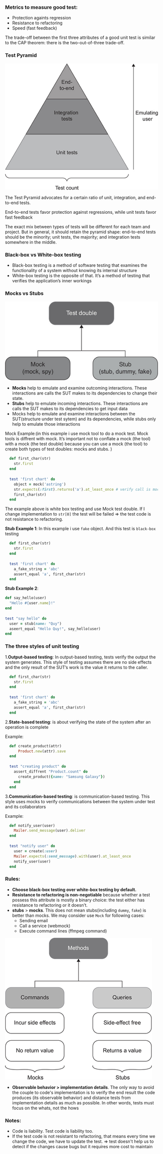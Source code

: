 ### Metrics to measure good test:

- Protection againts regression
- Resistance to refactoring
- Speed (fast feedback)

The trade-off between the first three attributes of a good unit test is similar to the CAP theorem: there is the two-out-of-three trade-off.

### Test Pyramid

![Test Pyramid](./test-pyramid.jpeg)

The Test Pyramid advocates for a certain ratio of unit, integration, and end-to-end tests.

End-to-end tests favor protection against regressions, while unit tests favor fast feedback

The exact mix between types of tests will be different for each team and project. But in general, it should retain the pyramid shape: end-to-end tests should be the minority; unit tests, the majority; and integration tests somewhere in the middle.


### Black-box vs White-box testing

- Black-box testing is a method of software testing that examines the functionality of a system without knowing its internal structure
- White-box testing is the opposite of that. It’s a method of testing that verifies the application’s inner workings

### Mocks vs Stubs

![Test Double](./test-double.jpeg)

- **Mocks** help to emulate and examine outcoming interactions. These interactions are calls the SUT makes to its dependencies to change their state.
- **Stubs** help to emulate incoming interactions. These interactions are calls the SUT makes to its dependencies to get input data
- Mocks help to emulate and examine interactions between the SUT(structure under test sytem) and its dependencies, while stubs only help to emulate those interactions

Mock Example:(in this example i use mock tool to do a mock test. Mock tools is diffrent with mock. It’s important not to conflate a mock (the tool) with a mock (the test double) because you can use a mock (the tool) to create both types of test doubles: mocks and stubs. )

```ruby
  def first_char(str)
    str.first
  end

  test 'first chart' do
    object = mock('astring')
    str.expects(:first).returns('a').at_least_once # verify call is mock test double
    first_char(str)
  end
```

The example above is white box testing and use Mock test double. If I change implementation to `str[0]` the test will be failed => the test code is not resistance to refactoring.


**Stub Example 1**: In this example i use `fake` object. And this test is `black-box` testing

```ruby
  def first_char(str)
    str.first
  end

  test 'first chart' do
    a_fake_string = 'abc'
    assert_equal 'a', first_char(str)
  end
```

**Stub Example 2**:

```ruby
def say_hello(user)
  "Hello #{user.name}!"
end

test "say hello" do
  user = stub(name: "Quy")
  aseert_equal "Hello Quy!", say_hello(user)
end
```

### The three styles of unit testing

1.**Output-based testing**: In output-based testing, tests verify the output the system generates. This style of testing assumes there are no side effects and the only result of the SUT’s work is the value it returns to the caller.

```ruby
  def first_char(str)
    str.first
  end

  test 'first chart' do
    a_fake_string = 'abc'
    assert_equal 'a', first_char(str)
  end
```

2.**State-based testing**: is about verifying the state of the system after an operation is complete

Example:

```ruby
  def create_product(attr)
      Product.new(attr).save
  end

  test "creating product" do
    assert_diffrent "Product.count" do
      create_product({name: "Samsung Galaxy"})
    end
  end
```

3.**Communication-based testing**: is communication-based testing. This style uses mocks to verify communications between the system under test and its collaborators

Example:

```ruby
  def notify_user(user)
    Mailer.send_message(user).deliver
  end

  test "notify user" do
    user = create(:user)
    Mailer.expects(:send_message).with(user).at_least_once
    notify_user(user)
  end
```

### Rules:

- **Choose black-box testing over white-box testing by default.**
- **Resistance to refactoring is non-negotiable** because whether a test possess this attribute is mostly a binary choice: the test either has resistance to refactoring or it doesn’t.
- **stubs** > **mocks**. This does not mean stubs(including `dummy`, `fake`) is better than mocks. We may consider use `Mock` for following cases:
  - Sending email
  - Call a service (webmock)
  - Execute command lines (ffmpeg command)

![stub vs mock](./stub_vs_mock.jpeg)

- **Observable behavior > implementation details**. The only way to avoid the couple to code's implementation is to verify the end result the code produces (its observable behavior) and distance tests from implementation details as much as possible. In other words, tests must focus on the whats, not the hows


### Notes:

- Code is liability. Test code is liability too.
- If the test code is not resistant to refactoring, that means every time we change the code, we have to update the test. => test doesn't help us to detect if the changes cause bugs but it requires more cost to maintain

